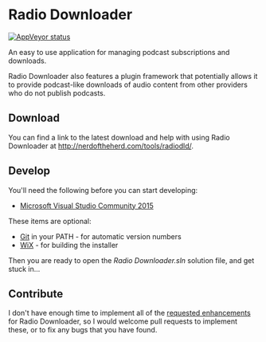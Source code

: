Radio Downloader
================

[![AppVeyor status](https://ci.appveyor.com/api/projects/status/933pimxj2u2eil9g/branch/master?svg=true)](https://ci.appveyor.com/project/ribbons/radiodownloader/branch/master)

An easy to use application for managing podcast subscriptions and downloads.

Radio Downloader also features a plugin framework that potentially allows it to
provide podcast-like downloads of audio content from other providers who do not
publish podcasts.

Download
--------

You can find a link to the latest download and help with using Radio Downloader at http://nerdoftheherd.com/tools/radiodld/.

Develop
-------

You'll need the following before you can start developing:

* [Microsoft Visual Studio Community 2015](https://www.visualstudio.com/products/visual-studio-community-vs)

These items are optional:

* [Git](http://msysgit.github.io/) in your PATH - for automatic version numbers
* [WiX](http://wix.sourceforge.net/) - for building the installer

Then you are ready to open the _Radio Downloader.sln_ solution file, and get stuck in...

Contribute
----------

I don't have enough time to implement all of the [requested
enhancements](https://github.com/ribbons/RadioDownloader/issues?labels=enhancement&amp;state=open)
for Radio Downloader, so I would welcome pull requests to implement these, or
to fix any bugs that you have found.
